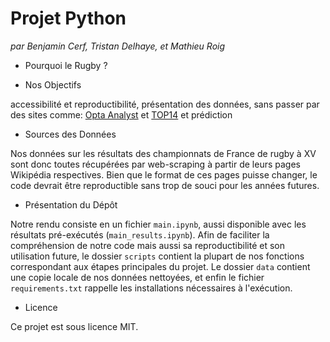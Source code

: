 # Projet Python

*par Benjamin Cerf, Tristan Delhaye, et Mathieu Roig*

+ Pourquoi le Rugby ?


+ Nos Objectifs

accessibilité et reproductibilité, présentation des données, sans passer par des sites comme:
[Opta Analyst](https://theanalyst.com/2024/01/club-rugby-stats-hub) et [TOP14](https://top14.lnr.fr/calendrier-et-resultats)
et prédiction

+ Sources des Données

Nos données sur les résultats des championnats de France de rugby à XV sont donc toutes récupérées par web-scraping à partir de leurs pages Wikipédia respectives. Bien que le format de ces pages puisse changer, le code devrait être reproductible sans trop de souci pour les années futures.


+ Présentation du Dépôt

Notre rendu consiste en un fichier ```main.ipynb```, aussi disponible avec les résultats pré-exécutés (```main_results.ipynb```). Afin de faciliter la compréhension de notre code mais aussi sa reproductibilité et son utilisation future, le dossier ```scripts``` contient la plupart de nos fonctions correspondant aux étapes principales du projet. Le dossier ```data``` contient une copie locale de nos données nettoyées, et enfin le fichier ```requirements.txt``` rappelle les installations nécessaires à l'exécution.


+ Licence

Ce projet est sous licence MIT.